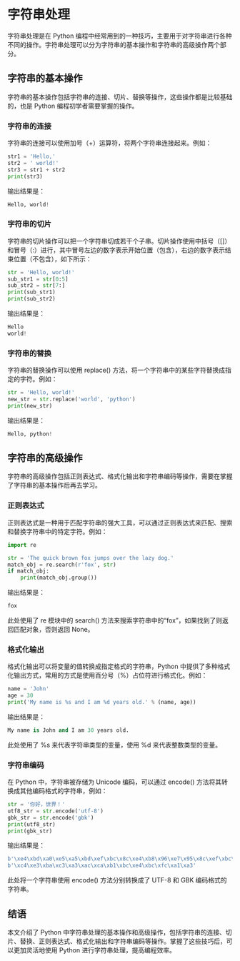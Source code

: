 # 字符串处理
字符串处理是在 Python 编程中经常用到的一种技巧，主要用于对字符串进行各种不同的操作。字符串处理可以分为字符串的基本操作和字符串的高级操作两个部分。

## 字符串的基本操作
字符串的基本操作包括字符串的连接、切片、替换等操作，这些操作都是比较基础的，也是 Python 编程初学者需要掌握的操作。

### 字符串的连接
字符串的连接可以使用加号（+）运算符，将两个字符串连接起来。例如：
```py
str1 = 'Hello,'
str2 = ' world!'
str3 = str1 + str2
print(str3)
```

输出结果是：
```py
Hello, world!
```

### 字符串的切片
字符串的切片操作可以把一个字符串切成若干个子串。切片操作使用中括号（[]）和冒号（:）进行，其中冒号左边的数字表示开始位置（包含），右边的数字表示结束位置（不包含），如下所示：
```py
str = 'Hello, world!'
sub_str1 = str[0:5]
sub_str2 = str[7:]
print(sub_str1)
print(sub_str2)
```

输出结果是：
```py
Hello
world!
```

### 字符串的替换
字符串的替换操作可以使用 replace() 方法，将一个字符串中的某些字符替换成指定的字符。例如：
```py
str = 'Hello, world!'
new_str = str.replace('world', 'python')
print(new_str)
```

输出结果是：
```py
Hello, python!
```

## 字符串的高级操作
字符串的高级操作包括正则表达式、格式化输出和字符串编码等操作，需要在掌握了字符串的基本操作后再去学习。

### 正则表达式
正则表达式是一种用于匹配字符串的强大工具，可以通过正则表达式来匹配、搜索和替换字符串中的特定字符。例如：
```py
import re

str = 'The quick brown fox jumps over the lazy dog.'
match_obj = re.search(r'fox', str)
if match_obj:
    print(match_obj.group())
```

输出结果是：
```py
fox
```

此处使用了 re 模块中的 search() 方法来搜索字符串中的“fox”，如果找到了则返回匹配对象，否则返回 None。

### 格式化输出
格式化输出可以将变量的值转换成指定格式的字符串，Python 中提供了多种格式化输出方式，常用的方式是使用百分号（%）占位符进行格式化。例如：
```py
name = 'John'
age = 30
print('My name is %s and I am %d years old.' % (name, age))
```

输出结果是：
```py
My name is John and I am 30 years old.
```

此处使用了 %s 来代表字符串类型的变量，使用 %d 来代表整数类型的变量。

### 字符串编码
在 Python 中，字符串被存储为 Unicode 编码，可以通过 encode() 方法将其转换成其他编码格式的字符串，例如：
```py
str = '你好，世界！'
utf8_str = str.encode('utf-8')
gbk_str = str.encode('gbk')
print(utf8_str)
print(gbk_str)
```

输出结果是：
```py
b'\xe4\xbd\xa0\xe5\xa5\xbd\xef\xbc\x8c\xe4\xb8\x96\xe7\x95\x8c\xef\xbc\x81'
b'\xc4\xe3\xba\xc3\xa3\xac\xca\xb1\xbc\xe4\xbc\xfc\xa1\xa3'
```

此处将一个字符串使用 encode() 方法分别转换成了 UTF-8 和 GBK 编码格式的字符串。

## 结语
本文介绍了 Python 中字符串处理的基本操作和高级操作，包括字符串的连接、切片、替换、正则表达式、格式化输出和字符串编码等操作。掌握了这些技巧后，可以更加灵活地使用 Python 进行字符串处理，提高编程效率。
